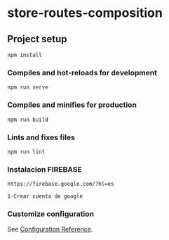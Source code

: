 # store-routes-composition

## Project setup
```
npm install
```

### Compiles and hot-reloads for development
```
npm run serve
```

### Compiles and minifies for production
```
npm run build
```

### Lints and fixes files
```
npm run lint
```

### Instalacion FIREBASE
```
https://firebase.google.com/?hl=es  

1-Crear cuenta de google 

```

### Customize configuration
See [Configuration Reference](https://cli.vuejs.org/config/).
